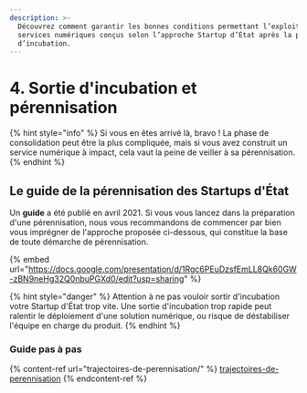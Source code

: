 ```yaml
---
description: >-
  Découvrez comment garantir les bonnes conditions permettant l’exploitation des
  services numériques conçus selon l’approche Startup d’État après la phase
  d’incubation.
---
```


# 4. Sortie d'incubation et pérennisation

{% hint style="info" %}
Si vous en êtes arrivé là, bravo ! La phase de consolidation peut être la plus compliquée, mais si vous avez construit un service numérique à impact, cela vaut la peine de veiller à sa pérennisation.
{% endhint %}

## Le guide de la pérennisation des Startups d'État

Un **guide** a été publié en avril 2021. Si vous vous lancez dans la préparation d'une pérennisation, nous vous recommandons de commencer par bien vous imprégner de l'approche proposée ci-dessous, qui constitue la base de toute démarche de pérennisation.

{% embed url="https://docs.google.com/presentation/d/1Rgc6PEuDzsfEmLL8Qk60GW-zBN9neHg32Q0nbuPGXd0/edit?usp=sharing" %}

{% hint style="danger" %}
Attention à ne pas vouloir sortir d'incubation votre Startup d'État trop vite. Une sortie d'incubation trop rapide peut ralentir le déploiement d'une solution numérique, ou risque de déstabiliser l'équipe en charge du produit.&#x20;
{% endhint %}

### Guide pas à pas

{% content-ref url="trajectoires-de-perennisation/" %}
[trajectoires-de-perennisation](trajectoires-de-perennisation/)
{% endcontent-ref %}
